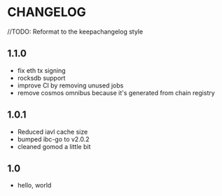 # CHANGELOG
//TODO: Reformat to the keepachangelog style

## 1.1.0
* fix eth tx signing
* rocksdb support
* improve CI by removing unused jobs
* remove cosmos omnibus because it's generated from chain registry

## 1.0.1

- Reduced iavl cache size
- bumped ibc-go to v2.0.2
- cleaned gomod a little bit



## 1.0

- hello, world
